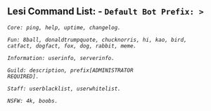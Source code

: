 ## Lesi Command List: - <code>Default Bot Prefix: ></code>
<code>*Core: ping, help, uptime, changelog.*</code>

<code>*Fun: 8ball, donaldtrumpquote, chucknorris, hi, kao, bird, catfact, dogfact, fox, dog, rabbit, meme.*</code>

<code>*Information: userinfo, serverinfo.*</code>

<code>*Guild: description, prefix[ADMINISTRATOR REQUIRED].*</code>

<code>*Staff: userblacklist, userwhitelist.*</code>

<code>*NSFW: 4k, boobs.*</code>
